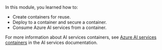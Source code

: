 
In this module, you learned how to:

- Create containers for reuse.
- Deploy to a container and secure a container.
- Consume Azure AI services from a container.

For more information about AI services containers, see [Azure AI services containers](/azure/ai-services/cognitive-services-container-support) in the AI services documentation.
